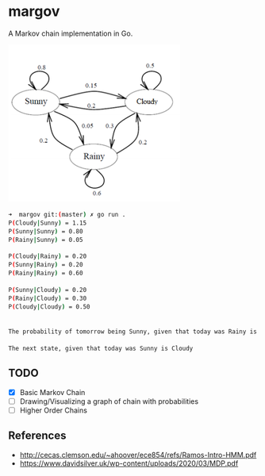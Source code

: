 # margov
A Markov chain implementation in Go.

![Chain](./chain.png)

```bash
➜  margov git:(master) ✗ go run .
P(Cloudy|Sunny) = 1.15
P(Sunny|Sunny) = 0.80
P(Rainy|Sunny) = 0.05

P(Cloudy|Rainy) = 0.20
P(Sunny|Rainy) = 0.20
P(Rainy|Rainy) = 0.60

P(Sunny|Cloudy) = 0.20
P(Rainy|Cloudy) = 0.30
P(Cloudy|Cloudy) = 0.50


The probability of tomorrow being Sunny, given that today was Rainy is 0.2

The next state, given that today was Sunny is Cloudy
```

## TODO

- [x] Basic Markov Chain
- [ ] Drawing/Visualizing a graph of chain with probabilities
- [ ] Higher Order Chains 

## References

- <http://cecas.clemson.edu/~ahoover/ece854/refs/Ramos-Intro-HMM.pdf>
- <https://www.davidsilver.uk/wp-content/uploads/2020/03/MDP.pdf>

